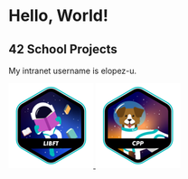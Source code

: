 # Hello, World!

## 42 School Projects

My intranet username is elopez-u.

<a href="https://github.com/3ka1tz/libft">
  <img src="https://raw.githubusercontent.com/3ka1tz/3ka1tz/main/images/libft.png"/>
</a>

<a href="https://github.com/3ka1tz/cpp">
  <img src="https://raw.githubusercontent.com/3ka1tz/3ka1tz/main/images/cpp.png"/>
</a>
